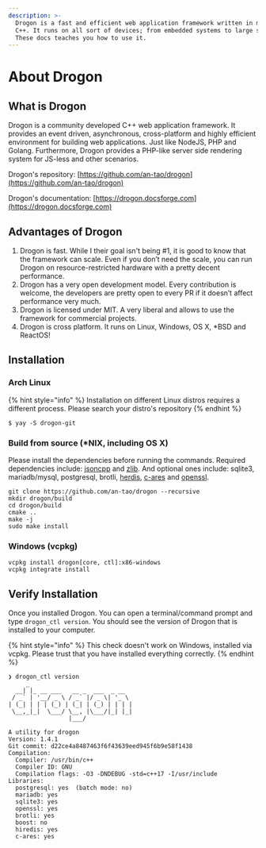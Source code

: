 ```yaml
---
description: >-
  Drogon is a fast and efficient web application framework written in modern
  C++. It runs on all sort of devices; from embedded systems to large servers.
  These docs teaches you how to use it.
---
```


# About Drogon

## What is Drogon

Drogon is a community developed C++ web application framework. It provides an event driven, asynchronous, cross-platform and highly efficient environment for building web applications. Just like NodeJS, PHP and Golang. Furthermore, Drogon provides a PHP-like server side rendering system for JS-less and other scenarios.

Drogon's repository: [https://github.com/an-tao/drogon](https://github.com/an-tao/drogon)

Drogon's documentation: [https://drogon.docsforge.com](https://drogon.docsforge.com)

## Advantages of Drogon

1. Drogon is fast. While I their goal isn't being \#1, it is good to know that the framework can scale. Even if you don’t need the scale, you can run Drogon on resource-restricted hardware with a pretty decent performance.
2. Drogon has a very open development model. Every contribution is welcome, the developers are pretty open to every PR if it doesn’t affect performance very much.
3. Drogon is licensed under MIT. A very liberal and allows to use the framework for commercial projects.
4. Drogon is cross platform. It runs on Linux, Windows, OS X, \*BSD and ReactOS!

## Installation

### Arch Linux

{% hint style="info" %}
Installation on different Linux distros requires a different process. Please search your distro's repository
{% endhint %}

```
$ yay -S drogon-git
```

### Build from source \(\*NIX, including OS X\)

Please install the dependencies before running the commands. Required dependencies include: [jsoncpp](https://github.com/open-source-parsers/jsoncpp) and [zlib](https://zlib.net/). And optional ones include: sqlite3, mariadb/mysql, postgresql, brotli, [herdis](https://github.com/zond/herdis), [c-ares](https://c-ares.haxx.se/) and [openssl](https://www.openssl.org/).

```text
git clone https://github.com/an-tao/drogon --recursive
mkdir drogon/build
cd drogon/build
cmake ..
make -j
sudo make install
```

### Windows \(vcpkg\)

```text
vcpkg install drogon[core, ctl]:x86-windows
vcpkg integrate install
```

## Verify Installation

Once you installed Drogon. You can open a terminal/command prompt and type `drogon_ctl version`. You should see the version of Drogon that is installed to your computer.

{% hint style="info" %}
This check doesn't work on Windows, installed via vcpkg. Please trust that you have installed everything correctly.
{% endhint %}

```text
❯ drogon_ctl version
     _                             
  __| |_ __ ___   __ _  ___  _ __  
 / _` | '__/ _ \ / _` |/ _ \| '_ \ 
| (_| | | | (_) | (_| | (_) | | | |
 \__,_|_|  \___/ \__, |\___/|_| |_|
                 |___/             

A utility for drogon
Version: 1.4.1
Git commit: d22ce4a8487463f6f43639eed945f6b9e58f1438
Compilation: 
  Compiler: /usr/bin/c++
  Compiler ID: GNU
  Compilation flags: -O3 -DNDEBUG -std=c++17 -I/usr/include
Libraries: 
  postgresql: yes  (batch mode: no)
  mariadb: yes
  sqlite3: yes
  openssl: yes
  brotli: yes
  boost: no
  hiredis: yes
  c-ares: yes
```

